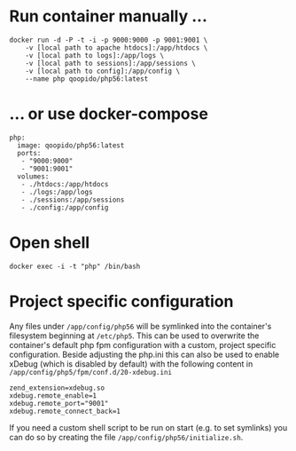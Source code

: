 # Run container manually ... #
```
docker run -d -P -t -i -p 9000:9000 -p 9001:9001 \
	-v [local path to apache htdocs]:/app/htdocs \
	-v [local path to logs]:/app/logs \
	-v [local path to sessions]:/app/sessions \
	-v [local path to config]:/app/config \
	--name php qoopido/php56:latest
```

# ... or use docker-compose #
```
php:
  image: qoopido/php56:latest
  ports:
   - "9000:9000"
   - "9001:9001"
  volumes:
   - ./htdocs:/app/htdocs
   - ./logs:/app/logs
   - ./sessions:/app/sessions
   - ./config:/app/config
```

# Open shell #
```
docker exec -i -t "php" /bin/bash
```

# Project specific configuration #
Any files under ```/app/config/php56``` will be symlinked into the container's filesystem beginning at ```/etc/php5```. This can be used to overwrite the container's default php fpm configuration with a custom, project specific configuration. Beside adjusting the php.ini this can also be used to enable xDebug (which is disabled by default) with the following content in ```/app/config/php5/fpm/conf.d/20-xdebug.ini```

```
zend_extension=xdebug.so
xdebug.remote_enable=1
xdebug.remote_port="9001"
xdebug.remote_connect_back=1
```

If you need a custom shell script to be run on start (e.g. to set symlinks) you can do so by creating the file ```/app/config/php56/initialize.sh```.